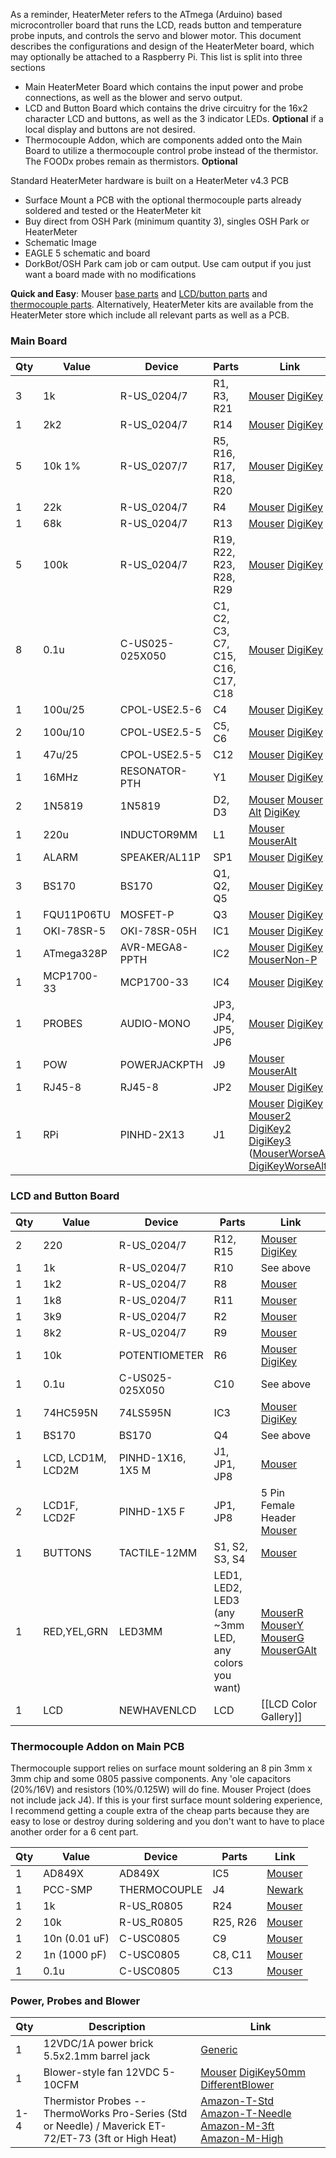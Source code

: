 As a reminder, HeaterMeter refers to the ATmega (Arduino) based microcontroller board that runs the LCD, reads button and temperature probe inputs, and controls the servo and blower motor. This document describes the configurations and design of the HeaterMeter board, which may optionally be attached to a Raspberry Pi. This list is split into three sections

* Main HeaterMeter Board which contains the input power and probe connections, as well as the blower and servo output.
* LCD and Button Board which contains the drive circuitry for the 16x2 character LCD and buttons, as well as the 3 indicator LEDs. **Optional** if a local display and buttons are not desired.
* Thermocouple Addon, which are components added onto the Main Board to utilize a thermocouple control probe instead of the thermistor. The FOODx probes remain as thermistors. **Optional**

Standard HeaterMeter hardware is built on a HeaterMeter v4.3 PCB

* Surface Mount a PCB with the optional thermocouple parts already soldered and tested or the HeaterMeter kit
* Buy direct from OSH Park (minimum quantity 3), singles OSH Park or HeaterMeter
* Schematic Image
* EAGLE 5 schematic and board
* DorkBot/OSH Park cam job or cam output. Use cam output if you just want a board made with no modifications

**Quick and Easy**: Mouser [base parts](http://www.mouser.com/ProjectManager/ProjectDetail.aspx?AccessID=73e9cd6ae8) and [LCD/button parts](http://www.mouser.com/ProjectManager/ProjectDetail.aspx?AccessID=XXX) and [thermocouple parts](http://www.mouser.com/ProjectManager/ProjectDetail.aspx?AccessID=dc304d0fab). Alternatively, HeaterMeter kits are available from the HeaterMeter store which include all relevant parts as well as a PCB.

### Main Board
|Qty|Value     |Device                |Parts|Link|
|---|----------|----------------------|-----|----|
3|  1k         | R-US_0204/7          | R1, R3, R21                       |[Mouser](https://www.mouser.com/Search/ProductDetail.aspx?R=291-1K-RCvirtualkey21980000virtualkey291-1K-RC) [DigiKey](http://www.digikey.com/product-detail/en/CF14JT1K00/CF14JT1K00CT-ND/1830350)
1|  2k2        | R-US_0204/7          | R14                               |[Mouser](https://www.mouser.com/Search/ProductDetail.aspx?R=291-2.2K-RCvirtualkey21980000virtualkey291-2.2K-RC) [DigiKey](http://www.digikey.com/product-detail/en/CF14JT2K20/CF14JT2K20CT-ND/1830358)
5|  10k 1%     | R-US_0207/7          | R5, R16, R17, R18, R20            |[Mouser](http://www.mouser.com/Search/ProductDetail.aspx?R=MF1%2f4DC1002Fvirtualkey66000000virtualkey660-MF1%2f4DC1002F) [DigiKey](http://www.digikey.com/product-detail/en/RNF14FTD10K0/RNF14FTD10K0CT-ND/1975090)
1|  22k        | R-US_0204/7          | R4                                |[Mouser](https://www.mouser.com/Search/ProductDetail.aspx?R=291-22K-RCvirtualkey21980000virtualkey291-22K-RC) [DigiKey](http://www.digikey.com/product-detail/en/CFM14JT22K0/S22KQCT-ND/2617712)
1|  68k        | R-US_0204/7          | R13                               |[Mouser](https://www.mouser.com/Search/ProductDetail.aspx?R=291-68K-RCvirtualkey21980000virtualkey291-68K-RC) [DigiKey](http://www.digikey.com/product-detail/en/RNMF14FTC68K0/S68KCACT-ND/2617527)
5|  100k       | R-US_0204/7          | R19, R22, R23, R28, R29           |[Mouser](https://www.mouser.com/Search/ProductDetail.aspx?R=291-100K-RCvirtualkey21980000virtualkey291-100K-RC) [DigiKey](http://www.digikey.com/product-detail/en/RNF14FTD100K/RNF14FTD100KCT-ND/1975158)
8|  0.1u       | C-US025-025X050      | C1, C2, C3, C7, C15, C16, C17, C18|[Mouser](http://www.mouser.com/Search/ProductDetail.aspx?R=K104K15X7RF53L2virtualkey59420000virtualkey594-K104K15X7RF53L2) [DigiKey](http://www.digikey.com/product-detail/en/K104K15X7RF5TL2/BC1084CT-ND/286706)
1|  100u/25    | CPOL-USE2.5-6        | C4                                |[Mouser](http://www.mouser.com/ProductDetail/Nichicon/UPW1E101MED/?qs=sGAEpiMZZMtZ1n0r9vR22RH2kZvTh%252b0acPUJvx0bRqc%3d) [DigiKey](http://www.digikey.com/product-detail/en/UPW1E101MED/493-1820-ND/589561)
2|  100u/10    | CPOL-USE2.5-5        | C5, C6                            |[Mouser](http://www.mouser.com/ProductDetail/Nichicon/UPW1A101MDD/?qs=sGAEpiMZZMtZ1n0r9vR22S0KxkuIgpi%2fX1J5JW69KRs%3d) [DigiKey](http://www.digikey.com/product-detail/en/UPW1A101MDD/493-1736-ND/589477)
1|  47u/25     | CPOL-USE2.5-5        | C12                               |[Mouser](http://www.mouser.com/ProductDetail/Nichicon/UPW1E470MDD/?qs=sGAEpiMZZMtZ1n0r9vR22RH2kZvTh%252b0aZAYBTdQVA9s%3d) [DigiKey](http://www.digikey.com/product-detail/en/UPW1E470MDD/493-1817-ND/589558)
1|  16MHz      | RESONATOR-PTH        | Y1                                |[Mouser](http://www.mouser.com/Search/ProductDetail.aspx?R=AWCR-16.00MDvirtualkey52750000virtualkey815-AWCR-16.00MD) [DigiKey](http://www.digikey.com/product-detail/en/ZTT-16.00MX/X908-ND/170095)
2|  1N5819     | 1N5819               | D2, D3                            |[Mouser](http://www.mouser.com/Search/ProductDetail.aspx?R=1N5819virtualkey51120000virtualkey511-1N5819) [Mouser Alt](http://www.mouser.com/ProductDetail/Fairchild-Semiconductor/1N5819/?qs=sGAEpiMZZMtQ8nqTKtFS%2fCJFZUIIOyzjQ1kqwoJUBVU%3d) [DigiKey](http://www.digikey.com/product-detail/en/1N5819/1N5819FSCT-ND/965482)
1|  220u       | INDUCTOR9MM          | L1                                |[Mouser](http://www.mouser.com/ProductDetail/ABRACON/AIUR-02H-221K/?qs=sGAEpiMZZMsg%252by3WlYCkU8J7Iu4O7azj7UsUy340R50%3d) [MouserAlt](http://www.mouser.com/ProductDetail/Bourns/RLB9012-221KL/?qs=%2fha2pyFadujBRYZ98dwyHSd5PoMezoWpW69ZaH9jnX0DdcAyrTljqg%3d%3d)
1|  ALARM      | SPEAKER/AL11P        | SP1                               |[Mouser](http://www.mouser.com/ProductDetail/TDK/PS1240P02BT/?qs=sGAEpiMZZMuNFJjvCI6tQria9NagYYusd%2fjnLlD6%252bxU%3d) [DigiKey](http://www.digikey.com/product-detail/en/PS1240P02BT/445-2525-1-ND/935930)
3|  BS170      | BS170                | Q1, Q2, Q5                        |[Mouser](http://www.mouser.com/ProductDetail/Fairchild-Semiconductor/BS170/?qs=sGAEpiMZZMshyDBzk1%2fWi9bHELEahoDnARtHPVtZEPQ%3d) [DigiKey](http://www.digikey.com/product-detail/en/BS170_D27Z/BS170_D27ZCT-ND/1532791)
1|  FQU11P06TU | MOSFET-P             | Q3                                |[Mouser](http://www.mouser.com/ProductDetail/Fairchild-Semiconductor/FQU11P06TU/?qs=%2fha2pyFaduiEiRTZzI6qLHjOfaLovEUv3u%2fBJwcExVo%3d) [DigiKey](http://www.digikey.com/product-search/en?x=-1022&y=-73&KeyWords=FQU11P06TU)
1|  OKI-78SR-5 | OKI-78SR-05H         | IC1                               |[Mouser](http://www.mouser.com/ProductDetail/Murata-Power-Solutions/OKI-78SR-5-15-W36H-C/?qs=sGAEpiMZZMtwaiKVUtQsNa9RSQZ1iZ%2fUZeDy49qqIt4%3d) [DigiKey](http://www.digikey.com/product-detail/en/OKI-78SR-5%2F1.5-W36H-C/811-2692-ND/3438675)
1|  ATmega328P | AVR-MEGA8-PPTH       | IC2                               |[Mouser](http://www.mouser.com/Search/ProductDetail.aspx?R=ATMEGA328P-PUvirtualkey55650000virtualkey556-ATMEGA328P-PU) [DigiKey](http://www.digikey.com/product-detail/en/ATMEGA328P-PU/ATMEGA328P-PU-ND/1914589) [MouserNon-P](http://www.mouser.com/ProductDetail/Atmel/ATMEGA328-PU/?qs=sGAEpiMZZMuHCAZ7U3Ea2vH90mYkP45F)
1|  MCP1700-33 | MCP1700-33           | IC4                               |[Mouser](http://www.mouser.com/Search/ProductDetail.aspx?R=MCP1700-3302E%2fTOvirtualkey57940000virtualkey579-MCP1700-3302E%2fTO) [DigiKey](http://www.digikey.com/product-detail/en/MCP1700-3302E%2FTO/MCP1700-3302E%2FTO-ND/652680)
1|  PROBES     | AUDIO-MONO           | JP3, JP4, JP5, JP6                |[Mouser](http://www.mouser.com/ProductDetail/CUI-Inc/MJ-2508N/?qs=%2fha2pyFaduga%2fOxsLoZeddnX29ITbS93306kdE%252bHMeY%3d) [DigiKey](http://www.digikey.com/product-detail/en/MJ-2508N/CP-2508N-ND/281260)
1|  POW        | POWERJACKPTH         | J9                                |[Mouser](http://www.mouser.com/ProductDetail/Kobiconn/163-7620E-E/?qs=%2fha2pyFaduipJSLWTjADy4YYaTeQAmrHvwEfLULTtmcjsFvpXHYyeA%3d%3d) [MouserAlt](http://www.mouser.com/ProductDetail/Kobiconn/163-179PH-EX/?qs=%2fha2pyFadujsO45cTDeafnb8UTTjqBiiaL9T7NPB7rV7ulYyk%2fdYxw%3d%3d)
1|  RJ45-8     | RJ45-8               | JP2                               |[Mouser](http://www.mouser.com/ProductDetail/Amphenol-Commercial-Products/RJHSE-5080/?qs=sGAEpiMZZMvQhAhQbXdbBuidMRPVpG5q%252bZ1tFY96Whg%3d) [DigiKey](http://www.digikey.com/product-detail/en/RJHSE-5080/RJHSE-5080-ND/1242687)
1|  RPi        | PINHD-2X13           |  J1                               |[Mouser](http://www.mouser.com/ProductDetail/Harwin/M20-7831346/) [DigiKey](http://www.digikey.com/product-search/en?keywords=M20-7831346) [Mouser2](http://www.mouser.com/ProductDetail/Harwin/M20-7831342/) [DigiKey2](http://www.digikey.com/product-detail/en/PPTC132LFBN-RC/S7081-ND/810219) [DigiKey3](http://www.digikey.com/product-detail/en/PPPC132LFBN-RC/S7116-ND/810252) ([MouserWorseAlt](http://www.mouser.com/ProductDetail/TE-Connectivity-AMP/1-534206-3/) [DigiKeyWorseAlt](http://www.digikey.com/product-search/en?keywords=1-534206-3))

### LCD and Button Board
|Qty|Value     |Device                |Parts|Link|
|---|----------|----------------------|-----|----|
2|  220     |R-US_0204/7     | R12, R15|[Mouser](http://www.mouser.com/search/ProductDetail.aspx?R=0virtualkey0virtualkey291-220-RC) [DigiKey](http://www.digikey.com/product-detail/en/CF14JT390R/CF14JT390RCT-ND/1830340)
1|  1k      |R-US_0204/7     | R10          |See above
1|  1k2     |R-US_0204/7     | R8           |[Mouser](http://www.mouser.com/ProductDetail/Xicon/291-12K-RC/?qs=sGAEpiMZZMu61qfTUdNhGzmcydQ1pJoa8vv7tbu1P6w%3d)
1|  1k8     |R-US_0204/7     | R11          |[Mouser](http://www.mouser.com/ProductDetail/Xicon/291-18-RC/?qs=tZuyTH1srTr%252b3mSLL5ed0A%3d%3d)
1|  3k9     |R-US_0204/7     | R2           |[Mouser](http://www.mouser.com/ProductDetail/Xicon/291-39-RC/?qs=g%252bmt%252bTSz0lYfQsKTnzZMRA%3d%3d)
1|  8k2     |R-US_0204/7     | R9           |[Mouser](http://www.mouser.com/ProductDetail/Xicon/291-82-RC/?qs=hfBUfrVtuhEpRc5G5DICCw%3d%3d)
1|  10k     |POTENTIOMETER   | R6           |[Mouser](http://www.mouser.com/Search/ProductDetail.aspx?R=T73YE103KT20virtualkey61330000virtualkey72-T70YE-10K) [DigiKey](http://www.digikey.com/product-detail/en/3362P-1-103LF/3362P-103LF-ND/1088412)
1|  0.1u    |C-US025-025X050 | C10          |See above
1|  74HC595N|74LS595N        | IC3          |[Mouser](http://www.mouser.com/Search/ProductDetail.aspx?R=SN74HC595Nvirtualkey59500000virtualkey595-SN74HC595N) [DigiKey](http://www.digikey.com/product-detail/en/SN74HC595N/296-1600-5-ND/277246)
1|  BS170   |BS170           | Q4           |See above
1|  LCD, LCD1M, LCD2M     |PINHD-1X16, 1X5 M    | J1, JP1, JP8|[Mouser](http://www.mouser.com/ProductDetail/FCI/68001-236HLF/?qs=sGAEpiMZZMtsLRyDR9nM14Vjyw4ze%252bjt57BsII4P7vM%3d)
2|  LCD1F, LCD2F| PINHD-1X5 F   |  JP1, JP8     |5 Pin Female Header [Mouser](https://www.mouser.com/Search/ProductDetail.aspx?R=960105-6303-ARvirtualkey51750000virtualkey517-9601056303AR)                                                                                                        
1|  BUTTONS |TACTILE-12MM    | S1, S2, S3, S4|[Mouser](http://www.mouser.com/ProductDetail/CK-Components/PTS125SM85-2-LFS/?qs=sGAEpiMZZMsgGjVA3toVBO5RbLO2OcOLbrsFSQPX4ZY%3d)                                            
1|  RED,YEL,GRN |LED3MM      | LED1, LED2, LED3 (any ~3mm LED, any colors you want)|[MouserR](http://www.mouser.com/ProductDetail/Kingbright/WP710A10SRD-E/?qs=sGAEpiMZZMs4quMj8r4lmsjEjMC4bfpUeUpboelRnWU%3d) [MouserY](http://www.mouser.com/ProductDetail/Kingbright/WP710A10SYD/?qs=sGAEpiMZZMs4quMj8r4lmsjEjMC4bfpUUbW71NEUWBk%3d) [MouserG](http://www.mouser.com/ProductDetail/Kingbright/WP710A10SGD/?qs=sGAEpiMZZMs4quMj8r4lmsjEjMC4bfpUWqs%252bGoI7SdI%3d) [MouserGAlt](http://www.mouser.com/ProductDetail/Kingbright/WP710A10GT/?qs=%2fha2pyFaduiSDnyyF%252bbBg7Q2NRL8uxAN9NekbnvC4Frh1v2fcaLdHw%3d%3d)
1|  LCD     |NEWHAVENLCD     |  LCD          |[[LCD Color Gallery]]

### Thermocouple Addon on Main PCB
Thermocouple support relies on surface mount soldering an 8 pin 3mm x 3mm chip and some 0805 passive components. Any 'ole capacitors (20%/16V) and resistors (10%/0.125W) will do fine. Mouser Project (does not include jack J4). If this is your first surface mount soldering experience, I recommend getting a couple extra of the cheap parts because they are easy to lose or destroy during soldering and you don't want to have to place another order for a 6 cent part.

|Qty|Value     |Device                |Parts|Link|
|---|----------|----------------------|-----|----|
1|  AD849X     | AD849X               | IC5                               |[Mouser](http://www.mouser.com/ProductDetail/Analog-Devices/AD8495ARMZ/?qs=sGAEpiMZZMucenltShoSnoiUfjKGVRv2eLdHM33a4xM%3d)
1|  PCC-SMP    | THERMOCOUPLE         | J4                                |[Newark](http://www.newark.com/newport-electronics/pcc-smp-k/thermocouple-connector-type-k/dp/01H0905)
1|  1k         | R-US_R0805           | R24                               |[Mouser](http://www.mouser.com/ProductDetail/Panasonic/ERJ-6GEYJ102V/?qs=%2fha2pyFaduiXHwl36i8QX1Is8RUpW4zS7XPMZn%2fLDmVYYw7P67RQlQ%3d%3d)
2|  10k        | R-US_R0805           | R25, R26                          |[Mouser](http://www.mouser.com/ProductDetail/Panasonic/ERJ-6GEYJ103V/?qs=sGAEpiMZZMu61qfTUdNhGzRxdwze5h8ZVHioc%2fD1YKQ%3d)
1|  10n (0.01 uF)|C-USC0805           | C9                                |[Mouser](http://www.mouser.com/ProductDetail/Vishay/VJ0805Y103JXJCW1BC/?qs=%2fha2pyFaduhF2nQ94KIYvTUaKx1TOqbuizaeJMhCalFkD8vCJYNgKQ%3d%3d)
2|  1n (1000 pF)|C-USC0805            | C8, C11                           |[Mouser](http://www.mouser.com/ProductDetail/Vishay/VJ0805Y102JXJCW1BC/?qs=%2fha2pyFaduhF2nQ94KIYvU%252bJKqcfKPRKfarNiDzeOaeA3G6BawyHMQ%3d%3d)
1|  0.1u       |  C-USC0805           | C13                               |[Mouser](http://www.mouser.com/ProductDetail/Vishay/VJ0805Y104MXXAC/?qs=%2fha2pyFaduhF2nQ94KIYvbBprhnZE5TJ67qQr3Q1WgZh0yiFLH%2fGlA%3d%3d)

### Power, Probes and Blower
|Qty|Description|Link|
|---|-----------|----|
1 | 12VDC/1A power brick 5.5x2.1mm barrel jack | [Generic](http://www.amazon.com/gp/product/B006GEPUYA/ref=as_li_ss_tl?ie=UTF8&camp=1789&creative=390957&creativeASIN=B006GEPUYA&linkCode=as2&tag=httpcapnbrnet-20)
1 | Blower-style fan 12VDC 5-10CFM | [Mouser](https://www.mouser.com/Search/ProductDetail.aspx?R=BFB0512VHD-F00virtualkey59330000virtualkey108-BFB0512VHD-F00) [DigiKey50mm](http://www.digikey.com/product-search/en?x=0&y=0&lang=en&site=us&KeyWords=603-1370-ND) [DifferentBlower](http://www.mouser.com/ProductDetail/ADDA/AB06012MB-250300-LF/?qs=UW%252b%252bp%2fVkpn%2fEQGl6BnSAug%3d%3d)
1-4 | Thermistor Probes -- ThermoWorks Pro-Series (Std or Needle) / Maverick ET-72/ET-73 (3ft or High Heat)| [Amazon-T-Std](http://www.amazon.com/dp/B00EZB8W0K/ref=as_li_ss_til?tag=httpcapnbrnet-20&camp=0&creative=0&linkCode=as4&creativeASIN=B00EZB8W0K&adid=03P1SGNDWFZ85JC5W569) [Amazon-T-Needle](https://www.amazon.com/dp/B00EZBB8AQ/ref=as_li_ss_til?tag=httpcapnbrnet-20&camp=0&creative=0&linkCode=as4&creativeASIN=B00EZBB8AQ&adid=0J280WDZFM7N5XZM4XF3&) [Amazon-M-3ft](http://www.amazon.com/gp/product/B004W8B3PC/ref=as_li_ss_tl?ie=UTF8&camp=1789&creative=390957&creativeASIN=B004W8B3PC&linkCode=as2&tag=httpcapnbrnet-20) [Amazon-M-High](https://www.amazon.com/dp/B008OWZMMW?tag=httpcapnbrnet-20&camp=0&creative=0&linkCode=as4&creativeASIN=B008OWZMMW&adid=02TKF6EJVRJFR2HC0FXT&)
